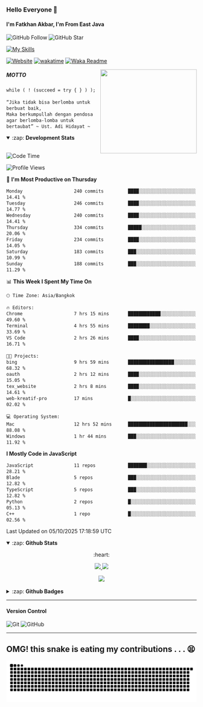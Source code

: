 ### Hello Everyone 👋

#### I'm Fatkhan Akbar, I'm From East Java

![GitHub Follow](https://img.shields.io/github/followers/fatkhan05.svg?style=social&label=Follow)
![GitHub Star](https://img.shields.io/github/stars/fatkhan05?affiliations=OWNER%2CCOLLABORATOR&style=social&label=Star)

[![My Skills](https://skillicons.dev/icons?i=php,tailwind,js,laravel,vscode,linux,html,nextjs,nginx)](https://skillicons.dev)

[![Website](https://img.shields.io/website?up_message=online&up_color=61DBFB&down_message=online&down_color=FF0000&url=https%3A%2F%2Fportfolio-fatkhan&logo=tailwindcss)](https://fatkhanakbar.vercel.app/)
[![wakatime](https://wakatime.com/badge/user/bbcd646f-1daf-4865-a20e-46d4c803e6f8.svg)](https://wakatime.com/@bbcd646f-1daf-4865-a20e-46d4c803e6f8)
[![Waka Readme](https://github.com/eby8zevin/eby8zevin/actions/workflows/anmol098.yml/badge.svg)](https://github.com/eby8zevin/eby8zevin/actions/workflows/anmol098.yml)

<img src="https://github.com/eby8zevin/eby8zevin/blob/main/assets/Octocat.png" width="255" height="222" align='right'>

##### MOTTO

```
while ( ! (succeed = try { } ) );

“Jika tidak bisa berlomba untuk berbuat baik,
Maka berkumpullah dengan pendosa
agar berlomba-lomba untuk bertaubat” ~ Ust. Adi Hidayat ~
```

<details open>
  <summary> :zap: <b>Development Stats</b> </summary>  
<br/>
  
<!--START_SECTION:waka-->
![Code Time](http://img.shields.io/badge/Code%20Time-1%2C306%20hrs%2030%20mins-blue)

![Profile Views](http://img.shields.io/badge/Profile%20Views-0-blue)

📅 **I'm Most Productive on Thursday** 

```text
Monday                   240 commits         ████░░░░░░░░░░░░░░░░░░░░░   14.41 % 
Tuesday                  246 commits         ████░░░░░░░░░░░░░░░░░░░░░   14.77 % 
Wednesday                240 commits         ████░░░░░░░░░░░░░░░░░░░░░   14.41 % 
Thursday                 334 commits         █████░░░░░░░░░░░░░░░░░░░░   20.06 % 
Friday                   234 commits         ████░░░░░░░░░░░░░░░░░░░░░   14.05 % 
Saturday                 183 commits         ███░░░░░░░░░░░░░░░░░░░░░░   10.99 % 
Sunday                   188 commits         ███░░░░░░░░░░░░░░░░░░░░░░   11.29 % 
```


📊 **This Week I Spent My Time On** 

```text
🕑︎ Time Zone: Asia/Bangkok

🔥 Editors: 
Chrome                   7 hrs 15 mins       ████████████░░░░░░░░░░░░░   49.60 % 
Terminal                 4 hrs 55 mins       ████████░░░░░░░░░░░░░░░░░   33.69 % 
VS Code                  2 hrs 26 mins       ████░░░░░░░░░░░░░░░░░░░░░   16.71 % 

🐱‍💻 Projects: 
bing                     9 hrs 59 mins       █████████████████░░░░░░░░   68.32 % 
oauth                    2 hrs 12 mins       ████░░░░░░░░░░░░░░░░░░░░░   15.05 % 
tex_website              2 hrs 8 mins        ████░░░░░░░░░░░░░░░░░░░░░   14.61 % 
web-kreatif-pro          17 mins             █░░░░░░░░░░░░░░░░░░░░░░░░   02.02 % 

💻 Operating System: 
Mac                      12 hrs 52 mins      ██████████████████████░░░   88.08 % 
Windows                  1 hr 44 mins        ███░░░░░░░░░░░░░░░░░░░░░░   11.92 % 
```

**I Mostly Code in JavaScript** 

```text
JavaScript               11 repos            ███████░░░░░░░░░░░░░░░░░░   28.21 % 
Blade                    5 repos             ███░░░░░░░░░░░░░░░░░░░░░░   12.82 % 
TypeScript               5 repos             ███░░░░░░░░░░░░░░░░░░░░░░   12.82 % 
Python                   2 repos             █░░░░░░░░░░░░░░░░░░░░░░░░   05.13 % 
C++                      1 repo              █░░░░░░░░░░░░░░░░░░░░░░░░   02.56 % 
```




 Last Updated on 05/10/2025 17:18:59 UTC
<!--END_SECTION:waka-->

</details>


<details open>
  <summary> :zap: <b>Github Stats</b> </summary>
<p align="center">:heart:</p>
<p align="center"><a href="https://github.com/fatkhan05">
  <img src="https://github-readme-stats.vercel.app/api?username=fatkhan05&show_icons=true&theme=dark&line_height=20">
  <img src="https://github-readme-stats.vercel.app/api/top-langs/?username=fatkhan05&layout=compact&theme=dark">
</a></p>
<p align="center">
  <a href="https://github.com/fatkhan05">
    <img src="https://github-readme-streak-stats.herokuapp.com/?user=eby8zevin&theme=dark"/>
  </a>
</p>
</details>

<details>
  <summary> :zap: <b>Github Badges</b> </summary>
  <br>
  <a href='https://archiveprogram.github.com/'><img src='https://raw.githubusercontent.com/acervenky/animated-github-badges/master/assets/acbadge.gif' width='40' height='40'></a> 
  <a href='https://docs.github.com/en/developers'><img src='https://raw.githubusercontent.com/acervenky/animated-github-badges/master/assets/devbadge.gif' width='40' height='40'></a> 
  <a href='https://github.com/pricing'><img src='https://raw.githubusercontent.com/acervenky/animated-github-badges/master/assets/pro.gif' width='40' height='40'></a> 
  <a href='https://stars.github.com/'><img src='https://raw.githubusercontent.com/acervenky/animated-github-badges/master/assets/starbadge.gif' width='35' height='35'></a> 
  <a href='https://docs.github.com/en/github/supporting-the-open-source-community-with-github-sponsors'><img src='https://raw.githubusercontent.com/acervenky/animated-github-badges/master/assets/sponsorbadge.gif' width='35' height='35'></a>
</details>

<!--
**fatkhan05/fatkhan05** is a ✨ _special_ ✨ repository because its `README.md` (this file) appears on your GitHub profile.

Here are some ideas to get you started:

- 🔭 I’m currently working on ...
- 🌱 I’m currently learning ...
- 👯 I’m looking to collaborate on ...
- 🤔 I’m looking for help with ...
- 💬 Ask me about ...
- 📫 How to reach me: ...
- 😄 Pronouns: ...
- ⚡ Fun fact: ...
-->
---

#### Version Control
![Git](https://img.shields.io/badge/-Git-000?style=for-the-badge&logo=git)
![GitHub](https://img.shields.io/badge/-GitHub-000?style=for-the-badge&logo=github)

---

## OMG! this snake is eating my contributions . . . 😫
<!-- ![snake gif](https://github.com/Sriansh-raj/Sriansh-raj/blob/output/github-contribution-grid-snake.gif) -->
<picture>
  <source media="(prefers-color-scheme: dark)" srcset="https://raw.githubusercontent.com/fatkhan05/fatkhan05/output/github-contribution-grid-snake-dark.svg" />
  <source media="(prefers-color-scheme: light)" srcset="https://raw.githubusercontent.com/fatkhan05/fatkhan05/output/github-contribution-grid-snake.svg" />
  <img alt="github-snake" src="https://raw.githubusercontent.com/fatkhan05/fatkhan05/output/github-contribution-grid-snake.svg" />
</picture>
